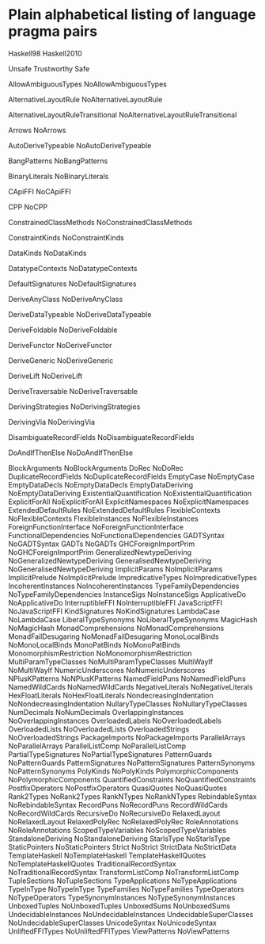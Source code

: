 # Plain alphabetical listing of language pragma pairs

Haskell98
Haskell2010

Unsafe
Trustworthy
Safe

AllowAmbiguousTypes
NoAllowAmbiguousTypes

AlternativeLayoutRule
NoAlternativeLayoutRule

AlternativeLayoutRuleTransitional
NoAlternativeLayoutRuleTransitional

Arrows
NoArrows

AutoDeriveTypeable
NoAutoDeriveTypeable

BangPatterns
NoBangPatterns

BinaryLiterals
NoBinaryLiterals

CApiFFI
NoCApiFFI

CPP
NoCPP

ConstrainedClassMethods
NoConstrainedClassMethods

ConstraintKinds
NoConstraintKinds

DataKinds
NoDataKinds

DatatypeContexts
NoDatatypeContexts

DefaultSignatures
NoDefaultSignatures

DeriveAnyClass
NoDeriveAnyClass

DeriveDataTypeable
NoDeriveDataTypeable

DeriveFoldable
NoDeriveFoldable

DeriveFunctor
NoDeriveFunctor

DeriveGeneric
NoDeriveGeneric

DeriveLift
NoDeriveLift

DeriveTraversable
NoDeriveTraversable

DerivingStrategies
NoDerivingStrategies

DerivingVia
NoDerivingVia

DisambiguateRecordFields
NoDisambiguateRecordFields

DoAndIfThenElse
NoDoAndIfThenElse

BlockArguments
NoBlockArguments
DoRec
NoDoRec
DuplicateRecordFields
NoDuplicateRecordFields
EmptyCase
NoEmptyCase
EmptyDataDecls
NoEmptyDataDecls
EmptyDataDeriving
NoEmptyDataDeriving
ExistentialQuantification
NoExistentialQuantification
ExplicitForAll
NoExplicitForAll
ExplicitNamespaces
NoExplicitNamespaces
ExtendedDefaultRules
NoExtendedDefaultRules
FlexibleContexts
NoFlexibleContexts
FlexibleInstances
NoFlexibleInstances
ForeignFunctionInterface
NoForeignFunctionInterface
FunctionalDependencies
NoFunctionalDependencies
GADTSyntax
NoGADTSyntax
GADTs
NoGADTs
GHCForeignImportPrim
NoGHCForeignImportPrim
GeneralizedNewtypeDeriving
NoGeneralizedNewtypeDeriving
GeneralisedNewtypeDeriving
NoGeneralisedNewtypeDeriving
ImplicitParams
NoImplicitParams
ImplicitPrelude
NoImplicitPrelude
ImpredicativeTypes
NoImpredicativeTypes
IncoherentInstances
NoIncoherentInstances
TypeFamilyDependencies
NoTypeFamilyDependencies
InstanceSigs
NoInstanceSigs
ApplicativeDo
NoApplicativeDo
InterruptibleFFI
NoInterruptibleFFI
JavaScriptFFI
NoJavaScriptFFI
KindSignatures
NoKindSignatures
LambdaCase
NoLambdaCase
LiberalTypeSynonyms
NoLiberalTypeSynonyms
MagicHash
NoMagicHash
MonadComprehensions
NoMonadComprehensions
MonadFailDesugaring
NoMonadFailDesugaring
MonoLocalBinds
NoMonoLocalBinds
MonoPatBinds
NoMonoPatBinds
MonomorphismRestriction
NoMonomorphismRestriction
MultiParamTypeClasses
NoMultiParamTypeClasses
MultiWayIf
NoMultiWayIf
NumericUnderscores
NoNumericUnderscores
NPlusKPatterns
NoNPlusKPatterns
NamedFieldPuns
NoNamedFieldPuns
NamedWildCards
NoNamedWildCards
NegativeLiterals
NoNegativeLiterals
HexFloatLiterals
NoHexFloatLiterals
NondecreasingIndentation
NoNondecreasingIndentation
NullaryTypeClasses
NoNullaryTypeClasses
NumDecimals
NoNumDecimals
OverlappingInstances
NoOverlappingInstances
OverloadedLabels
NoOverloadedLabels
OverloadedLists
NoOverloadedLists
OverloadedStrings
NoOverloadedStrings
PackageImports
NoPackageImports
ParallelArrays
NoParallelArrays
ParallelListComp
NoParallelListComp
PartialTypeSignatures
NoPartialTypeSignatures
PatternGuards
NoPatternGuards
PatternSignatures
NoPatternSignatures
PatternSynonyms
NoPatternSynonyms
PolyKinds
NoPolyKinds
PolymorphicComponents
NoPolymorphicComponents
QuantifiedConstraints
NoQuantifiedConstraints
PostfixOperators
NoPostfixOperators
QuasiQuotes
NoQuasiQuotes
Rank2Types
NoRank2Types
RankNTypes
NoRankNTypes
RebindableSyntax
NoRebindableSyntax
RecordPuns
NoRecordPuns
RecordWildCards
NoRecordWildCards
RecursiveDo
NoRecursiveDo
RelaxedLayout
NoRelaxedLayout
RelaxedPolyRec
NoRelaxedPolyRec
RoleAnnotations
NoRoleAnnotations
ScopedTypeVariables
NoScopedTypeVariables
StandaloneDeriving
NoStandaloneDeriving
StarIsType
NoStarIsType
StaticPointers
NoStaticPointers
Strict
NoStrict
StrictData
NoStrictData
TemplateHaskell
NoTemplateHaskell
TemplateHaskellQuotes
NoTemplateHaskellQuotes
TraditionalRecordSyntax
NoTraditionalRecordSyntax
TransformListComp
NoTransformListComp
TupleSections
NoTupleSections
TypeApplications
NoTypeApplications
TypeInType
NoTypeInType
TypeFamilies
NoTypeFamilies
TypeOperators
NoTypeOperators
TypeSynonymInstances
NoTypeSynonymInstances
UnboxedTuples
NoUnboxedTuples
UnboxedSums
NoUnboxedSums
UndecidableInstances
NoUndecidableInstances
UndecidableSuperClasses
NoUndecidableSuperClasses
UnicodeSyntax
NoUnicodeSyntax
UnliftedFFITypes
NoUnliftedFFITypes
ViewPatterns
NoViewPatterns
